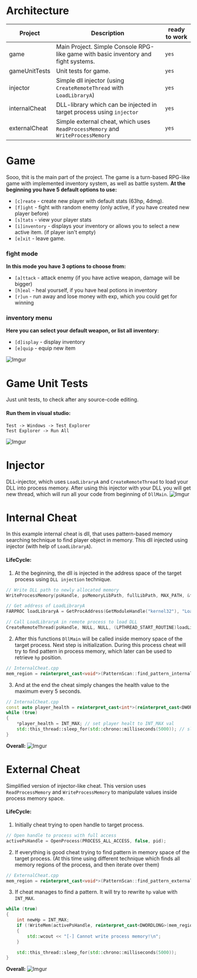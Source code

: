 
# Architecture
| Project | Description |ready to work|
| ------ | -------------|-------------|
| game | Main Project. Simple Console RPG-like game with basic inventory and fight systems. | ```yes```|
| gameUnitTests | Unit tests for game. | ```yes``` |
| injector | Simple dll injector (using ```CreateRemoteThread``` with ```LoadLibraryA```)  | ```yes```|
| internalCheat | DLL-library which can be injected in target process using ```injector``` | ```yes```|
| externalCheat | Simple external cheat, which uses ```ReadProcessMemory``` and ```WriteProcessMemory``` | ```yes```
 # Game
Sooo, thit is the main part of the project. The game is a turn-based RPG-like game with implemented inventory system, as well as battle system. 
__At the beginning you have 5 default options to use:__
- ```[c]reate``` - create new player with default stats (63hp, 4dmg). 
- ```[f]ight``` - fight with random enemy (only active, if you have created new player before)
- ```[s]tats``` - view your player stats
- ```[i]inventory``` - displays your inventory or allows you to select a new active item. (if player isn't empty)
- ```[e]xit``` - leave game.
### fight mode
__In this mode you have 3 options to choose from:__
- ```[a]ttack``` - attack enemy (if you have active weapon, damage will be bigger)
- ```[h]eal``` - heal yourself, if you have heal potions in inventory
- ```[r]un``` - run away and lose money with exp, which you could get for winning
### inventory menu
__Here you can select your default weapon, or list all inventory:__
- ```[d]isplay``` - display inventory
- ```[e]quip```   - equip new item

![Imgur](https://i.imgur.com/0kmwRTx.png)
# Game Unit Tests
Just unit tests, to check after any source-code editing.
#### Run them in visual studio: 
    Test -> Windows -> Test Explorer
    Test Explorer -> Run All
![Imgur](https://i.imgur.com/wV9JVZG.png)
# Injector
DLL-injector, which uses ```LoadLibraryA``` and ```CreateRemoteThread``` to load your DLL into process memory. After using this injector with your DLL you will get new thread, which will run all your code from beginning of ```DllMain```.
![Imgur](https://i.imgur.com/XlLDUwZ.png)
# Internal Cheat
In this example internal cheat is dll, that uses pattern-based memory searching technique to find player object in memory. This dll injected using injector (with help of ```LoadLibraryA```).
#### LifeCycle:
1.  At the beginning, the dll is injected in the address space of the target process using ```DLL injection``` technique.
```c++
// Write DLL path to newly allocated memory
WriteProcessMemory(psHandle, psMemoryLibPath, fullLibPath, MAX_PATH, &fullLibPathSize);

// Get address of LoadLibraryA
FARPROC loadLibraryA = GetProcAddress(GetModuleHandle("kernel32"), "LoadLibraryA");

// Call LoadLibraryA in remote process to load DLL
CreateRemoteThread(psHandle, NULL, NULL, (LPTHREAD_START_ROUTINE)loadLibraryA, psMemoryLibPath, NULL, NULL);
``` 
2. After this functions ```DllMain``` will be called inside memory space of the target process.
Next step is initialization. During this process cheat will try to find pattern in process memory, which later can be used to retrieve ```hp``` position.
```c++
// InternalCheat.cpp
mem_region = reinterpret_cast<void*>(PatternScan::find_pattern_internal("50 00 00 00 00 00 00 00 00 00 00 00 00 00 00 00 FD FD FD FD"));
```
3. And at the end the cheat simply changes the health value to the maximum every 5 seconds.
```c++
// InternalCheat.cpp
const auto player_health = reinterpret_cast<int*>(reinterpret_cast<DWORDLONG>(mem_region) + hpOffset);
while (true)
{
	*player_health = INT_MAX; // set player healt to INT_MAX val
	std::this_thread::sleep_for(std::chrono::milliseconds(5000)); // sleep for 5 seconds
}
```
__Overall:__
![Imgur](https://i.imgur.com/EuwAd19.png)
# External Cheat
Simplified version of injector-like cheat.
This version uses ```ReadProcessMemory``` and ```WriteProcessMemory``` to manipulate values inside process memory space.

#### LifeCycle:
1. Initially cheat trying to open handle to target process.
```c++
// Open handle to process with full access
activePsHandle = OpenProcess(PROCESS_ALL_ACCESS, false, pid);
```
2. If everything is good cheat trying to find pattern in memory space of the target process. (At this time using different technique which finds all memory regions of the process, and then iterate over them)
```c++
// ExternalCheat.cpp
mem_region = reinterpret_cast<void*>(PatternScan::find_pattern_external(activePsHandle, "50 00 00 00 00 00 00 00 00 00 00 00 00 00 00 00 FD FD FD FD"));
```
3. If cheat manages to find a pattern. It will try to rewrite ```hp``` value with ```INT_MAX```.
```c++
while (true)
{
	int newHp = INT_MAX;
	if (!WriteMem(activePsHandle, reinterpret_cast<DWORDLONG>(mem_region) + hpOffset, &newHp))
	{
		std::wcout << "[-] Cannot write process memory!\n";
	}

	std::this_thread::sleep_for(std::chrono::milliseconds(5000));
}
```
__Overall:__
![Imgur](https://i.imgur.com/2LeTFqy.png)
